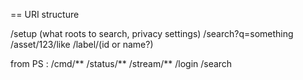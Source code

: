 == URI structure

  /setup (what roots to search, privacy settings)
  /search?q=something
  /asset/123/like
  /label/(id or name?)

  from PS :
    /cmd/**
      /status/**
      /stream/**
      /login
  /search
